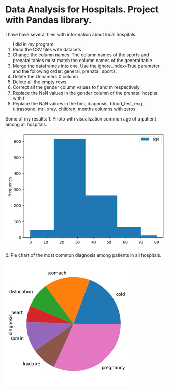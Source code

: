 # Data Analysis for Hospitals. Project with Pandas library.

I have have several files with information about local hospitals.
<ol> I did in my program:
<li> Read the CSV files with datasets
<li> Change the column names. The column names of the sports and prenatal tables must match the column names of the general table
<li> Merge the dataframes into one. Use the ignore_index=True parameter and the following order: general, prenatal, sports.
<li> Delete the Unnamed: 0 column
<li> Delete all the empty rows
<li> Correct all the gender column values to f and m respectively
<li> Replace the NaN values in the gender column of the prenatal hospital with f
<li> Replace the NaN values in the bmi, diagnosis, blood_test, ecg, ultrasound, mri, xray, children, months columns with zeros
</ol>
<bold> Some of my results: </bold>
<blink> 1. Photo with visualization common age of a patient among all hospitals. </blink>

![](name_of_the_pic.jpg)


<blink> 2. Pie chart of the most common diagnosis among patients in all hospitals. </blink>

![](pie.jpg)
